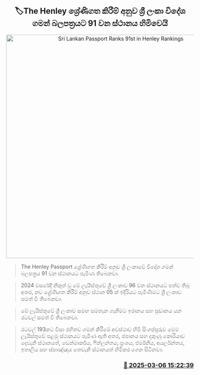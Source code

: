 <p align='center'><b><h2 align='center' title='Sri Lankan Passport Ranks 91st in Henley Rankings'>🏷The Henley ශ්‍රේණිගත කිරීම් අනුව ශ්‍රී ලංකා විදේශ ගමන් බලපත්‍රයට 91 වන ස්ථානය හිමිවෙයි</h2></b></p>
<p align='center'><img src='https://helakuru.sgp1.cdn.digitaloceanspaces.com/esana/images/lib/new-passport-book.jpg' width='600' alt='Sri Lankan Passport Ranks 91st in Henley Rankings'></p>

> The Henley Passport ශ්‍රේණිගත කිරීම් අනුව ශ්‍රී ලංකාවේ විදේශ ගමන් බලපත්‍රය 91 වන ස්ථානයට පැමිණ තිබෙනවා.

> 2024 වසරේදී නිකුත් වූ මේ ලැයිස්තුවේ ශ්‍රී ලංකාව 96 වන ස්ථානයට පත්ව තිබූ අතර, නව ශ්‍රේණිගත කිරීම් අනුව ස්ථාන 05 ක් ඉදිරියට පැමිණීමට ශ්‍රී ලංකාව සමත් වී තිබෙනවා.

> මේ ලැයිස්තුවේ ශ්‍රී ලංකාව සමඟ සමතැන ගැනීමට ඉරානය සහ සුඩානය යන රටවල් සමත් වී තිබෙනවා.

> රටවල් 193කට වීසා රහිතව ගමන් කිරීමේ අවස්ථාව හිමි සිංගප්පූරුව මෙම ලැයිස්තුවේ පළමු ස්ථානයට පැමිණ ඇති අතර, ජපානය සහ දකුණු කොරියාව දෙවැනි ස්ථානයත්, ඩෙන්මාර්කය, ෆින්ලන්තය, ප්‍රංශය, ජර්මනිය, අයර්ලන්තය, ඉතාලිය සහ ස්පාඤ්ඤය තෙවැනි ස්ථානයත් හිමිකර ගෙන සිටිනවා.



<h3 align='right'><a href='https://www.helakuru.lk/esana/p/108088/'>📅 2025-03-06 15:22:39</a></h3>
